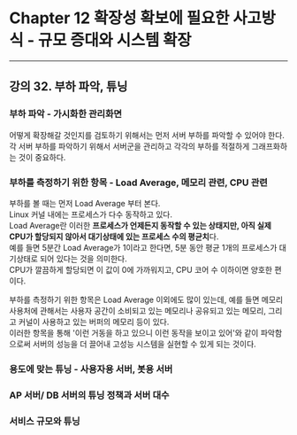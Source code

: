 # Chapter 12 확장성 확보에 필요한 사고방식 - 규모 증대와 시스템 확장---## 강의 32. 부하 파악, 튜닝### 부하 파악 - 가시화한 관리화면어떻게 확장해갈 것인지를 검토하기 위해서는 먼저 서버 부하를 파악할 수 있어야 한다.   각 서버 부하를 파악하기 위해서 서버군을 관리하고 각각의 부하를 적절하게 그래프화하는 것이 중요하다.   ### 부하를 측정하기 위한 항목 - Load Average, 메모리 관련, CPU 관련부하를 볼 때는 먼저 Load Average 부터 본다.   Linux 커널 내에는 프로세스가 다수 동작하고 있다.   Load Average란 이러한 **프로세스가 언제든지 동작할 수 있는 상태지만, 아직 실제 CPU가 할당되지 않아서 대기상태에 있는 프로세스 수의 평균치**다.   예를 들면 5분간 Load Average가 1이라고 한다면, 5분 동안 평균 1개의 프로세스가 대기상태로 되어 있다는 것을 의미한다.   CPU가 깔끔하게 할당되면 이 값이 0에 가까워지고, CPU 코어 수 이하이면 양호한 편이다.부하를 측정하기 위한 항목은 Load Average 이외에도 많이 있는데, 예를 들면 메모리 사용처에 관해서는 사용자 공간이 소비되고 있는 메모리나 공유되고 있는 메모리, 그리고 커널이 사용하고 있는 버퍼의 메모리 등이 있다.   이러한 항목을 통해 '이런 거동을 하고 있으니 이런 동작을 보이고 있어'와 같이 파악함으로써 서버의 성능을 더 끌어내 고성능 시스템을 실현할 수 있게 되는 것이다.### 용도에 맞는 튜닝 - 사용자용 서버, 봇용 서버### AP 서버/ DB 서버의 튜닝 정책과 서버 대수### 서비스 규모와 튜닝
